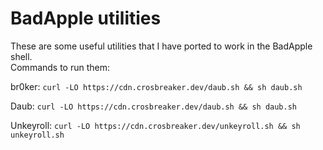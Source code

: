 # BadApple utilities
These are some useful utilities that I have ported to work in the BadApple shell. \
Commands to run them: 

br0ker:  ``curl -LO https://cdn.crosbreaker.dev/daub.sh && sh daub.sh``

Daub: ``curl -LO https://cdn.crosbreaker.dev/daub.sh && sh daub.sh``

Unkeyroll:  ``curl -LO https://cdn.crosbreaker.dev/unkeyroll.sh && sh unkeyroll.sh``
